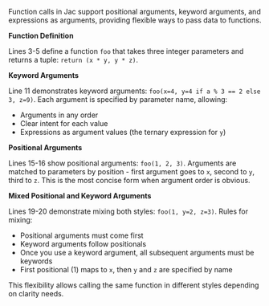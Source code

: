 Function calls in Jac support positional arguments, keyword arguments, and expressions as arguments, providing flexible ways to pass data to functions.

**Function Definition**

Lines 3-5 define a function `foo` that takes three integer parameters and returns a tuple: `return (x * y, y * z)`.

**Keyword Arguments**

Line 11 demonstrates keyword arguments: `foo(x=4, y=4 if a % 3 == 2 else 3, z=9)`. Each argument is specified by parameter name, allowing:
- Arguments in any order
- Clear intent for each value
- Expressions as argument values (the ternary expression for `y`)

**Positional Arguments**

Lines 15-16 show positional arguments: `foo(1, 2, 3)`. Arguments are matched to parameters by position - first argument goes to `x`, second to `y`, third to `z`. This is the most concise form when argument order is obvious.

**Mixed Positional and Keyword Arguments**

Lines 19-20 demonstrate mixing both styles: `foo(1, y=2, z=3)`. Rules for mixing:
- Positional arguments must come first
- Keyword arguments follow positionals
- Once you use a keyword argument, all subsequent arguments must be keywords
- First positional (1) maps to `x`, then `y` and `z` are specified by name

This flexibility allows calling the same function in different styles depending on clarity needs.